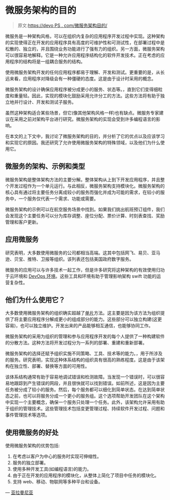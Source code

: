 # 微服务架构的目的

> 原文:[https://devo PS . com/微服务架构目的/](https://devops.com/the-purpose-of-microservice-architecture/)

微服务是一种架构风格，可以在组织内复杂的应用程序开发过程中实现。这种架构的实现使得正在开发的应用程序具有高度的可维护性和可测试性，在部署过程中是松散的、独立的，并且围绕业务功能进行了强有力的组织。另一方面，微服务架构可以很容易地解释。它是一种允许应用程序结构化的软件开发技术。正在考虑的应用程序的结构将是一组耦合服务的结构。

使用微服务架构开发的任何应用程序都易于理解、开发和测试。更重要的是，从长远来看，应用程序对降级会有一种僵硬的态度。这是由于设计时采用的概念。

微服务架构的设计确保应用程序被分成更小的服务、状态等。，直到它们变得细粒度和重量轻。因此，实现的模块化鼓励采用允许分工的方法。这些方法将有助于独立地并行设计、开发和测试子服务。

虽然这种架构适合某些场景，但它(像其他架构风格一样)也有缺点。微服务专家建议在采用之前对架构平台进行研究。微服务架构的实现会受到许多编程语言的影响。

在本文的上下文中，我讨论了微服务架构的目的，并分析了它的优点以及应该学习和实现它的原因。我还研究了允许使用微服务架构的特殊领域，以及他们为什么使用它。

## **微服务的架构、示例和类型**

微服务架构是整体架构方法的主要分解。整体架构从上到下开发应用程序，并且整个开发过程作为一个单元运行。与此相反，微服务架构支持模块化。微服务架构的核心具有通过将主要任务分离成较小的服务而强化并成为可能的需求，在较小的服务中，一个服务仅代表一个需求、功能或需要。

微服务架构的示例可以在航空服务场景中找到。如果我们挑出航班预订组件，我们会发现这个主要任务可以分为库存调整、座位分配、票价计算、时刻表查找、奖励管理和客户更新。

## **应用微服务**

研究表明，大多数使用微服务的公司都相当高端。这其中包括网飞、易贝、亚马逊、贝宝、推特、卫报等组织。该列表还包括美国政府数字服务。

微服务的应用可以与许多技术一起工作，但是许多研究将这种架构的有效使用归功于云环境和 [DevOps 环境](https://devops.com/the-challenge-of-securing-a-dynamic-cloud-based-devops-environment/)。这些工具和环境有助于管理影响架构 swift 功能的运营复杂性。

## 他们为什么使用它？

大多数使用微服务架构的组织确实超越了[单片](https://en.wikipedia.org/wiki/Monolithic_system)方法。这主要是因为该方法为组织提供了将主要应用程序分解成更小的组成部分的能力。这些部分可以独立构建(这更容易)，也可以独立维护。开发出来的产品能够相互通信，也能够协同工作。

微服务架构的采用为组织的管理和参与应用程序开发的每个人提供了一种构建软件的分散方法。这种方法将开发过程分为一系列的部署、重建和重新部署。

微服务架构的选择还赋予组织实施不同策略、工具、技术等的能力。，用于所涉及的服务。研究表明，实现这种体系结构的组织具有很高的熟练程度。这是由于该架构在独立性、部署、替换等方面的可用性。

该体系结构通常有助于容易地调试错误和检测故障。当发现一个错误时，可以很容易地跟踪到产生错误的网段，并且很快就可以找到错误。如前所述，这是因为主要任务被分成了较小的服务。然后，每个服务都可以细化到简单状态。在达到简单状态之前，也可以将服务分成一个更小的服务组。这个选项帮助开发团队在这个架构中实现一个主要概念，确保一个服务只处理一个任务。此外，该架构允许采用有助于组织的管理技术。这些管理技术包括变更管理过程、持续软件开发过程、问题和事件管理技术等选项。

## **使用微服务的好处**

使用微服务架构的优势包括:

1.  在考虑以客户为中心的服务时实现可伸缩性。
2.  服务的独立部署。
3.  使用多种开发工具(如编程语言)的能力。
4.  由于正在开发的应用程序的模块化，从整体上简化了项目中任务的模块化。
5.  支持 web、移动、物联网等多种平台和设备。

— [亚拉曼尼亚](https://devops.com/author/subramonian-sarma/)